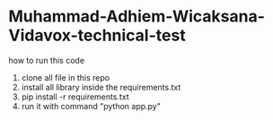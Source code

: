 # Muhammad-Adhiem-Wicaksana-Vidavox-technical-test

how to run this code 
1. clone all file in this repo 
2. install all library inside the requirements.txt
3. pip install -r requirements.txt
4. run it with command "python app.py"

